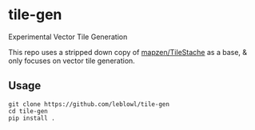 # tile-gen
Experimental Vector Tile Generation

This repo uses a stripped down copy of [mapzen/TileStache](https://github.com/mapzen/TileStache) as a base, & only focuses on vector tile generation.

## Usage 
```shell
git clone https://github.com/leblowl/tile-gen
cd tile-gen
pip install .
